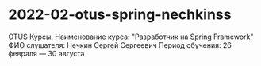 # 2022-02-otus-spring-nechkinss
OTUS Курсы.
Наименование курса: "Разработчик на Spring Framework"
ФИО слушателя: Нечкин Сергей Сергеевич
Период обучения: 26 февраля — 30 августа
